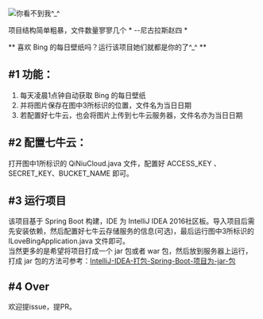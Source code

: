 ![你看不到我^_^](http://xiaosongfu-github.nos-eastchina1.126.net/ilovebing.jpg)

>  
项目结构简单粗暴，文件数量寥寥几个  * --尼古拉斯赵四 *  

** 喜欢 Bing 的每日壁纸吗？运行该项目她们就都是你的了^_^ **  

## #1 功能：  
1. 每天凌晨1点钟自动获取 Bing 的每日壁纸  
2. 并将图片保存在图中3所标识的位置，文件名为当日日期  
3. 若配置好七牛云，也会将图片上传到七牛云服务器，文件名亦为当日日期  

## #2 配置七牛云：  
打开图中1所标识的 QiNiuCloud.java 文件，配置好 ACCESS_KEY 、SECRET_KEY、BUCKET_NAME 即可。  

## #3 运行项目  
该项目基于 Spring Boot 构建，IDE 为 IntelliJ IDEA 2016社区板。导入项目后需先安装依赖，然后配置好七牛云存储服务的信息(可选)，最后运行图中3所标识的 ILoveBingApplication.java 文件即可。  
当然更多的是希望将项目打成一个 jar 包或者 war 包，然后放到服务器上运行，打成 jar 包的方法可参考：[IntelliJ-IDEA-打包-Spring-Boot-项目为-jar-包](https://fuxiaosong.cn/2016/12/15/IntelliJ-IDEA-打包-Spring-Boot-项目为-jar-包/)  

## #4 Over
欢迎提issue，提PR。
